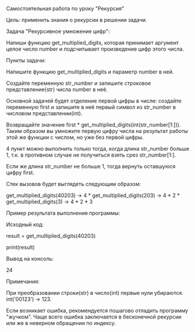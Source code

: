 Самостоятельная работа по уроку "Рекурсия"

Цель: применить знания о рекурсии в решении задачи.

Задача "Рекурсивное умножение цифр":

Напиши функцию get_multiplied_digits, которая принимает аргумент целое число number и подсчитывает произведение цифр этого числа.

Пункты задачи:

Напишите функцию get_multiplied_digits и параметр number в ней.

Создайте переменную str_number и запишите строковое представление(str) числа number в неё.

Основной задачей будет отделение первой цифры в числе: создайте переменную first и запишите в неё первый символ из str_number в числовом представлении(int).

Возвращайте значение first * get_multiplied_digits(int(str_number[1:])). Таким образом вы умножите первую цифру числа на результат работы этой же функции с числом, но уже без первой цифры.

4 пункт можно выполнить только тогда, когда длина str_number больше 1, т.к. в противном случае не получиться взять срез str_number[1:].

Если же длина str_number не больше 1, тогда вернуть оставшуюся цифру first.

Стек вызовов будет выглядеть следующим образом:

get_multiplied_digits(40203) -> 4 * get_multiplied_digits(203) -> 4 * 2 * get_multiplied_digits(3) -> 4 * 2 * 3

Пример результата выполнения программы:

Исходный код:

result = get_multiplied_digits(40203)

print(result)

Вывод на консоль:

24

Примечания:

При преобразовании строки(str) в число(int) первые нули убираются. int('00123') -> 123.

Если возникает ошибка, рекомендуется пошагово отладить программу "жучком". Чаще всего ошибка заключается в бесконечной рекурсии или же в неверном обращении по индексу.
